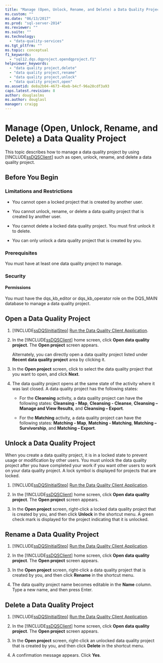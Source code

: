 ```yaml
---
title: "Manage (Open, Unlock, Rename, and Delete) a Data Quality Project | Microsoft Docs"
ms.custom: ""
ms.date: "06/13/2017"
ms.prod: "sql-server-2014"
ms.reviewer: ""
ms.suite: ""
ms.technology: 
  - "data-quality-services"
ms.tgt_pltfrm: ""
ms.topic: conceptual
f1_keywords: 
  - "sql12.dqs.dqproject.opendqproject.f1"
helpviewer_keywords: 
  - "data quality project,delete"
  - "data quality project,rename"
  - "data quality project,unlock"
  - "data quality project,open"
ms.assetid: de8a2b04-4673-4beb-b4cf-96a28cdf3a93
caps.latest.revision: 8
author: douglaslms
ms.author: douglasl
manager: craigg
---
```

# Manage (Open, Unlock, Rename, and Delete) a Data Quality Project
  This topic describes how to manage a data quality project by using [!INCLUDE[ssDQSClient](../includes/ssdqsclient-md.md)] such as open, unlock, rename, and delete a data quality project.  
  
##  <a name="BeforeYouBegin"></a> Before You Begin  
  
###  <a name="LimitationsRestrictions"></a> Limitations and Restrictions  
  
-   You cannot open a locked project that is created by another user.  
  
-   You cannot unlock, rename, or delete a data quality project that is created by another user.  
  
-   You cannot delete a locked data quality project. You must first unlock it to delete.  
  
-   You can only unlock a data quality project that is created by you.  
  
###  <a name="Prerequisites"></a> Prerequisites  
 You must have at least one data quality project to manage.  
  
###  <a name="Security"></a> Security  
  
####  <a name="Permissions"></a> Permissions  
 You must have the dqs_kb_editor or dqs_kb_operator role on the DQS_MAIN database to manage a data quality project.  
  
##  <a name="Open"></a> Open a Data Quality Project  
  
1.  [!INCLUDE[ssDQSInitialStep](../includes/ssdqsinitialstep-md.md)] [Run the Data Quality Client Application](../../2014/data-quality-services/run-the-data-quality-client-application.md).  
  
2.  In the [!INCLUDE[ssDQSClient](../includes/ssdqsclient-md.md)] home screen, click **Open data quality project**. The **Open project** screen appears.  
  
     Alternately, you can directly open a data quality project listed under **Recent data quality project** area by clicking it.  
  
3.  In the **Open project** screen, click to select the data quality project that you want to open, and click **Next**.  
  
4.  The data quality project opens at the same state of the activity where it was last closed. A data quality project has the following states:  
  
    -   For the **Cleansing** activity, a data quality project can have the following states: **Cleansing - Map**, **Cleansing - Cleanse**, **Cleansing – Manage and View Results**, and **Cleansing – Export**.  
  
    -   For the **Matching** activity, a data quality project can have the following states: **Matching - Map**, **Matching - Matching**, **Matching – Survivorship**, and **Matching – Export**.  
  
##  <a name="Unlock"></a> Unlock a Data Quality Project  
 When you create a data quality project, it is in a locked state to prevent usage or modification by other users. You must unlock the data quality project after you have completed your work if you want other users to work on your data quality project. A lock symbol is displayed for projects that are locked.  
  
1.  [!INCLUDE[ssDQSInitialStep](../includes/ssdqsinitialstep-md.md)] [Run the Data Quality Client Application](../../2014/data-quality-services/run-the-data-quality-client-application.md).  
  
2.  In the [!INCLUDE[ssDQSClient](../includes/ssdqsclient-md.md)] home screen, click **Open data quality project**. The **Open project** screen appears.  
  
3.  In the **Open project** screen, right-click a locked data quality project that is created by you, and then click **Unlock** in the shortcut menu. A green check mark is displayed for the project indicating that it is unlocked.  
  
##  <a name="Rename"></a> Rename a Data Quality Project  
  
1.  [!INCLUDE[ssDQSInitialStep](../includes/ssdqsinitialstep-md.md)] [Run the Data Quality Client Application](../../2014/data-quality-services/run-the-data-quality-client-application.md).  
  
2.  In the [!INCLUDE[ssDQSClient](../includes/ssdqsclient-md.md)] home screen, click **Open data quality project**. The **Open project** screen appears.  
  
3.  In the **Open project** screen, right-click a data quality project that is created by you, and then click **Rename** in the shortcut menu.  
  
4.  The data quality project name becomes editable in the **Name** column. Type a new name, and then press Enter.  
  
##  <a name="Delete"></a> Delete a Data Quality Project  
  
1.  [!INCLUDE[ssDQSInitialStep](../includes/ssdqsinitialstep-md.md)] [Run the Data Quality Client Application](../../2014/data-quality-services/run-the-data-quality-client-application.md).  
  
2.  In the [!INCLUDE[ssDQSClient](../includes/ssdqsclient-md.md)] home screen, click **Open data quality project**. The **Open project** screen appears.  
  
3.  In the **Open project** screen, right-click an unlocked data quality project that is created by you, and then click **Delete** in the shortcut menu.  
  
4.  A confirmation message appears. Click **Yes**.  
  
  

